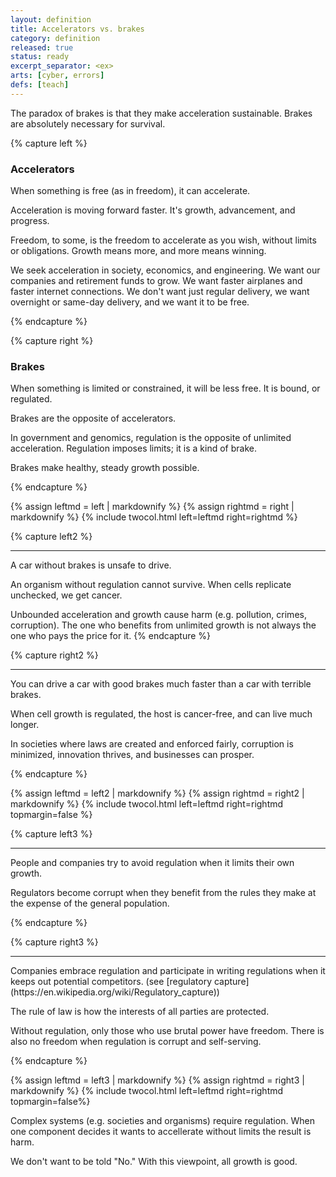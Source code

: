 ```yaml
---
layout: definition
title: Accelerators vs. brakes
category: definition
released: true
status: ready
excerpt_separator: <ex>
arts: [cyber, errors]
defs: [teach]
---
```


The paradox of brakes is that they make acceleration
sustainable. Brakes are absolutely necessary for survival.






{% capture left %}

### Accelerators

When something is free (as in freedom), it can accelerate. 

Acceleration is moving forward faster. It's growth, advancement, and
progress. 

Freedom, to some, is the freedom to accelerate as you wish, without
limits or obligations. Growth means more, and more means winning.

We seek acceleration in society, economics, and engineering.
We want our companies and retirement funds to grow. We want faster
airplanes and faster internet connections. We don't want just regular
delivery, we want overnight or same-day delivery, and we want it to be free.



{% endcapture %}

{% capture right %}

### Brakes

When something is limited or constrained, it will be less free. It is
bound, or regulated.

Brakes are the opposite of accelerators. 

In government and genomics, regulation is the opposite of unlimited
acceleration.  Regulation imposes limits; it is a kind of brake. 

Brakes make healthy, steady growth possible. 


{% endcapture %}

{% assign leftmd = left | markdownify %}
{% assign rightmd = right | markdownify %}
{% include twocol.html left=leftmd right=rightmd %}

{% capture left2 %}
<hr/>
A car without brakes is unsafe to drive.

An organism without regulation cannot survive. When cells replicate
unchecked, we get cancer.

Unbounded acceleration and growth cause harm (e.g. pollution, crimes,
corruption).  The one who benefits from unlimited growth is not always
the one who pays the price for it.
{% endcapture %}

{% capture right2 %}
<hr/>
You can drive a car with good brakes much faster than a car with
terrible brakes.

When cell growth is regulated, the host is cancer-free, and can live much longer.

In societies where laws are created and enforced fairly, corruption is
minimized, innovation thrives, and businesses can prosper.

{% endcapture %}

{% assign leftmd = left2 | markdownify %}
{% assign rightmd = right2 | markdownify %}
{% include twocol.html left=leftmd right=rightmd topmargin=false %}

{% capture left3 %}
<hr/>
People and companies try to avoid regulation when it limits their own growth.

Regulators become corrupt when they
benefit from the rules they make at the expense of the general
population.

{% endcapture %}

{% capture right3 %}
<hr/>
Companies embrace regulation and participate in
writing regulations when it keeps out potential competitors.
(see [regulatory capture](https://en.wikipedia.org/wiki/Regulatory_capture))

The rule of law is how the interests of all parties are protected.

Without regulation, only those who use brutal power have
freedom. There is also no freedom when regulation is corrupt and
self-serving.



{% endcapture %}

{% assign leftmd = left3 | markdownify %}
{% assign rightmd = right3 | markdownify %}
{% include twocol.html left=leftmd right=rightmd topmargin=false%}

Complex systems (e.g. societies and organisms) require regulation.
When one component decides it wants to accellerate without limits
the result is harm.

We don't want to be told "No." With this viewpoint, all growth is good. 
